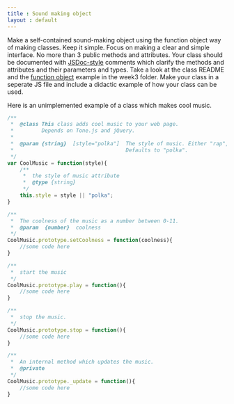 ```yaml
---
title : Sound making object
layout : default
---
```


Make a self-contained sound-making object using the function object way of making classes. Keep it simple. Focus on making a clear and simple interface. No more than 3 public methods and attributes. Your class should be documented with [JSDoc-style]({{base}}/module/jsdocs) comments which clarify the methods and attributes and their parameters and types. Take a look at the class README and the [function object](./0_functionObjects/) example in the week3 folder. Make your class in a seperate JS file and include a didactic example of how your class can be used. 

Here is an unimplemented example of a class which makes cool music. 

```javascript
/**
 *  @class This class adds cool music to your web page.
 *  	   Depends on Tone.js and jQuery. 
 * 
 *  @param {string}  [style="polka"]  The style of music. Either "rap", "muzak", or "polka". 
 *									  Defaults to "polka".
 */
var CoolMusic = function(style){
	/**
	 *  the style of music attribute
	 *  @type {string}
	 */
	this.style = style || "polka";
}

/**
 *  The coolness of the music as a number between 0-11. 
 *  @param  {number}  coolness
 */
CoolMusic.prototype.setCoolness = function(coolness){
	//some code here
}

/**
 *  start the music
 */
CoolMusic.prototype.play = function(){
	//some code here
}

/**
 *  stop the music. 
 */
CoolMusic.prototype.stop = function(){
	//some code here
}

/**
 *  An internal method which updates the music.
 * 	@private
 */
CoolMusic.prototype._update = function(){
	//some code here
}
```
